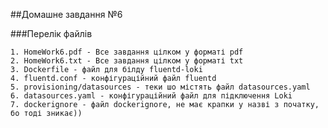 ##Домашне завдання №6

###Перелік файлів

    1. HomeWork6.pdf - Все завдання цілком у форматі pdf
    2. HomeWork6.txt - Все завдання цілком у форматі txt
    3. Dockerfile - файл для білду fluentd-loki
    4. fluentd.conf - конфігураційний файл fluentd
    5. provisioning/datasources - теки шо містять файл datasources.yaml
    6. datasources.yaml - конфігураційний файл для підключення Loki
    7. dockerignore - файл dockerignore, не має крапки у назві з початку, бо тоді зникає))
